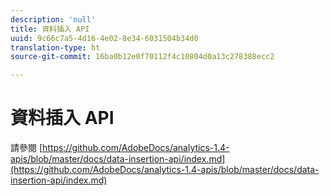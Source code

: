```yaml
---
description: 'null'
title: 資料插入 API
uuid: 9c66c7a5-4d16-4e02-8e34-6031504b34d0
translation-type: ht
source-git-commit: 16ba0b12e0f70112f4c10804d0a13c278388ecc2

---
```



# 資料插入 API

<!-- Git link needs to change to root relative link -->

請參閱 [https://github.com/AdobeDocs/analytics-1.4-apis/blob/master/docs/data-insertion-api/index.md](https://github.com/AdobeDocs/analytics-1.4-apis/blob/master/docs/data-insertion-api/index.md)
